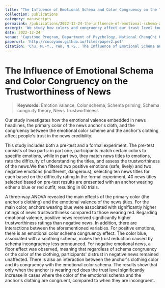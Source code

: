 ```yaml
---
title: "The Influence of Emotional Schema and Color Congruency on the Trustworthiness of News"
collection: publications
category: manuscripts
permalink: /publications/2022-12-24-the-influence-of-emotional-schema-and-color-congruency-on-the-trustworthiness-of-news
excerpt: 'We study how colors and congruency affect our trust level towards the news.'
date: 2022-12-24
venue: 'Capstone Program, Department of Psychology, National ChengChi University, Taipei, Taiwan'
paperurl: 'http://cocoyamo.github.io/files/paper2.pdf'
citation: 'Chu, M.-Y., Yen, N.-S.. The Influence of Emotional Schema and Color Congruency on the Trustworthiness of News [Poster presentation]. Capstone Program, Department of Psychology, National ChengChi University, Taipei, Taiwan.'
---
```

# The Influence of Emotional Schema and Color Congruency on the Trustworthiness of News

> **Keywords:**
> Emotion valance, Color schema, Schema priming, Schema congruity theory, News Trustworthiness 

Our study investigates how the emotional valence embedded in news headlines, the primary color of the news anchor's cloth, and the congruency between the emotional color scheme and the anchor's clothing affect people's trust in the news credibility.

This study includes both a pre-test and a formal experiment. The pre-test consists of two parts: in part one, participants match certain colors to specific emotions, while in part two, they match news titles to emotions, rate the difficulty of understanding the titles, and assess the trustworthiness of the news.We then filtered two positive emotions (safe, lively) and two negative emotions (indifferent, dangerous), selecting ten news titles for each based on the difficulty rating.In the formal experiment, 40 news titles selected based on pre-test results are presented with an anchor wearing either a blue or red outfit, resulting in 80 trials.

A three-way ANOVA revealed the main effects of the primary color (the anchor's clothing) and the emotional valence of the news titles. For the main color, anchors wearing blue were associated with significantly higher ratings of news trustworthiness compared to those wearing red. Regarding emotional valence, positive news received significantly higher trustworthiness ratings than negative news. In addition, there are interactions between the aforementioned variables. For positive emotions, there is an emotional color schema congruency effect. The color blue, associated with a soothing schema, makes the trust reduction caused by schema incongruency less pronounced. For negative emotional news, a floor effect was observed, meaning that regardless of schema congruency or the color of the clothing, participants' distrust in negative news remained unaffected. There is also an interaction between the anchor's clothing color and its congruency with the emotional color schema. The results show that only when the anchor is wearing red does the trust level significantly increase in cases where the color of the emotional schema and the anchor's clothing are congruent, compared to when they are incongruent.

